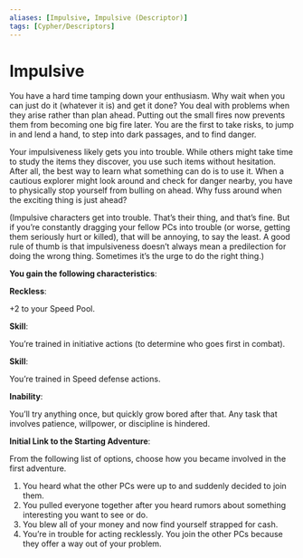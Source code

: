 ```yaml
---
aliases: [Impulsive, Impulsive (Descriptor)]
tags: [Cypher/Descriptors]
---
```


# Impulsive

You have a hard time tamping down your enthusiasm. Why wait when you can just do it (whatever it is) and get it done? You deal with problems when they arise rather than plan ahead. Putting out the small fires now prevents them from becoming one big fire later. You are the first to take risks, to jump in and lend a hand, to step into dark passages, and to find danger.

Your impulsiveness likely gets you into trouble. While others might take time to study the items they discover, you use such items without hesitation. After all, the best way to learn what something can do is to use it. When a cautious explorer might look around and check for danger nearby, you have to physically stop yourself from bulling on ahead. Why fuss around when the exciting thing is just ahead?

(Impulsive characters get into trouble. That’s their thing, and that’s fine. But if you’re constantly dragging your fellow PCs into trouble (or worse, getting them seriously hurt or killed), that will be annoying, to say the least. A good rule of thumb is that impulsiveness doesn’t always mean a predilection for doing the wrong thing. Sometimes it’s the urge to do the right thing.)

**You gain the following characteristics**:

**Reckless**:

+2 to your Speed Pool.

**Skill**:

You’re trained in initiative actions (to determine who goes first in combat).

**Skill**:

You’re trained in Speed defense actions.

**Inability**:

You’ll try anything once, but quickly grow bored after that. Any task that involves patience, willpower, or discipline is hindered.

**Initial Link to the Starting Adventure**:

From the following list of options, choose how you became involved in the first adventure.

1. You heard what the other PCs were up to and suddenly decided to join them.
2. You pulled everyone together after you heard rumors about something interesting you want to see or do.
3. You blew all of your money and now find yourself strapped for cash.
4. You’re in trouble for acting recklessly. You join the other PCs because they offer a way out of your problem.
